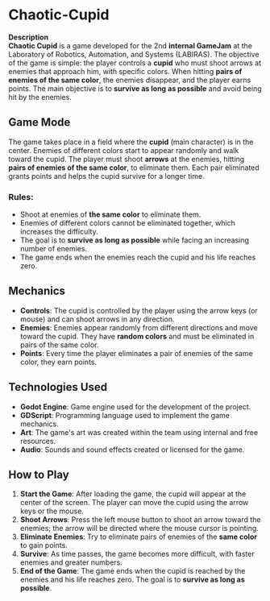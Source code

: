 # Chaotic-Cupid

**Description**  
**Chaotic Cupid** is a game developed for the 2nd **internal GameJam** at the Laboratory of Robotics, Automation, and Systems (LABIRAS). The objective of the game is simple: the player controls a **cupid** who must shoot arrows at enemies that approach him, with specific colors. When hitting **pairs of enemies of the same color**, the enemies disappear, and the player earns points. The main objective is to **survive as long as possible** and avoid being hit by the enemies.

## Game Mode

The game takes place in a field where the **cupid** (main character) is in the center. Enemies of different colors start to appear randomly and walk toward the cupid. The player must shoot **arrows** at the enemies, hitting **pairs of enemies of the same color**, to eliminate them. Each pair eliminated grants points and helps the cupid survive for a longer time.

### Rules:
- Shoot at enemies of **the same color** to eliminate them.
- Enemies of different colors cannot be eliminated together, which increases the difficulty.
- The goal is to **survive as long as possible** while facing an increasing number of enemies.
- The game ends when the enemies reach the cupid and his life reaches zero.

## Mechanics

- **Controls**: The cupid is controlled by the player using the arrow keys (or mouse) and can shoot arrows in any direction.
- **Enemies**: Enemies appear randomly from different directions and move toward the cupid. They have **random colors** and must be eliminated in pairs of the same color.
- **Points**: Every time the player eliminates a pair of enemies of the same color, they earn points.

## Technologies Used

- **Godot Engine**: Game engine used for the development of the project.
- **GDScript**: Programming language used to implement the game mechanics.
- **Art**: The game's art was created within the team using internal and free resources.
- **Audio**: Sounds and sound effects created or licensed for the game.

## How to Play

1. **Start the Game**: After loading the game, the cupid will appear at the center of the screen. The player can move the cupid using the arrow keys or the mouse.
2. **Shoot Arrows**: Press the left mouse button to shoot an arrow toward the enemies; the arrow will be directed where the mouse cursor is pointing.
3. **Eliminate Enemies**: Try to eliminate pairs of enemies of the **same color** to gain points.
4. **Survive**: As time passes, the game becomes more difficult, with faster enemies and greater numbers.
5. **End of the Game**: The game ends when the cupid is reached by the enemies and his life reaches zero. The goal is to **survive as long as possible**.
